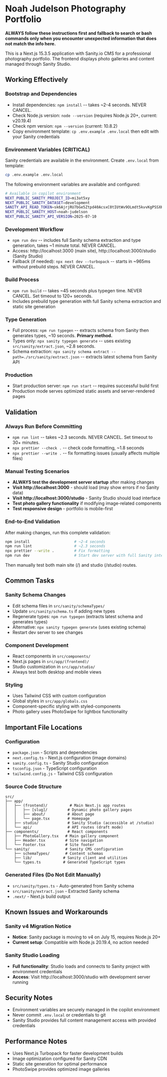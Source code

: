 # Noah Judelson Photography Portfolio

**ALWAYS follow these instructions first and fallback to search or bash commands only when you encounter unexpected information that does not match the info here.**

This is a Next.js 15.3.5 application with Sanity.io CMS for a professional photography portfolio. The frontend displays photo galleries and content managed through Sanity Studio.

## Working Effectively

### Bootstrap and Dependencies

- Install dependencies: `npm install` -- takes ~2-4 seconds. NEVER CANCEL.
- Check Node.js version: `node --version` (requires Node.js 20+, current: v20.19.4)
- Check npm version: `npm --version` (current: 10.8.2)
- Copy environment template: `cp .env.example .env.local` then edit with your Sanity credentials

### Environment Variables (CRITICAL)

Sanity credentials are available in the environment. Create `.env.local` from template:

```bash
cp .env.example .env.local
```

The following environment variables are available and configured:

```bash
# Available in copilot environment
NEXT_PUBLIC_SANITY_PROJECT_ID=mi3at5xy
NEXT_PUBLIC_SANITY_DATASET=development
SANITY_API_READ_TOKEN=sk6AjrjRU7bGe5Ztpd40AcsxC0tIUtWv9OLmdt5kvvKgPSSXKVr8tUn5mWsxgHi5jhkttjFkuWmlpUwNM0sDpyfglh44jEDJ1Gw0aZdju4zbZpvgsCjw2KmhZPk5cK5R1SmqI3TyfYvygaFTq3PbUen1PikDF5Tvc2RMK7KSAquaQ06KHVXk
NEXT_PUBLIC_SANITY_HOST=noah-judelson
NEXT_PUBLIC_SANITY_API_VERSION=2025-07-10
```

### Development Workflow

- `npm run dev` -- includes full Sanity schema extraction and type generation, takes ~1 minute total. NEVER CANCEL.
- Access: http://localhost:3000 (main site), http://localhost:3000/studio (Sanity Studio)
- Fallback (if needed): `npx next dev --turbopack` -- starts in ~965ms without prebuild steps. NEVER CANCEL.

### Build Process

- `npm run build` -- takes ~45 seconds plus typegen time. NEVER CANCEL. Set timeout to 120+ seconds.
- Includes prebuild type generation with full Sanity schema extraction and static site generation

### Type Generation

- Full process: `npm run typegen` -- extracts schema from Sanity then generates types, ~10 seconds. **Primary method.**
- Types only: `npx sanity typegen generate` -- uses existing `src/sanity/extract.json`, ~2.8 seconds.
- Schema extraction: `npx sanity schema extract --path=./src/sanity/extract.json` -- extracts latest schema from Sanity API

### Production

- Start production server: `npm run start` -- requires successful build first
- Production mode serves optimized static assets and server-rendered pages

## Validation

### Always Run Before Committing

- `npm run lint` -- takes ~2.3 seconds. NEVER CANCEL. Set timeout to 30+ minutes.
- `npx prettier --check .` -- check code formatting, ~1.8 seconds
- `npx prettier --write .` -- fix formatting issues (usually affects multiple files)

### Manual Testing Scenarios

- **ALWAYS test the development server startup** after making changes
- **Visit http://localhost:3000** - should load (may show errors if no Sanity data)
- **Visit http://localhost:3000/studio** - Sanity Studio should load interface
- **Test photo gallery functionality** if modifying image-related components
- **Test responsive design** - portfolio is mobile-first

### End-to-End Validation

After making changes, run this complete validation:

```bash
npm install                    # ~2-4 seconds
npm run lint                   # ~2.3 seconds
npx prettier --write .         # Fix formatting
npm run dev                    # Start dev server with full Sanity integration (~1 minute)
```

Then manually test both main site (/) and studio (/studio) routes.

## Common Tasks

### Sanity Schema Changes

- Edit schema files in `src/sanity/schemaTypes/`
- Update `src/sanity/schema.ts` if adding new types
- Regenerate types: `npm run typegen` (extracts latest schema and generates types)
- Alternative: `npx sanity typegen generate` (uses existing schema)
- Restart dev server to see changes

### Component Development

- React components in `src/components/`
- Next.js pages in `src/app/(frontend)/`
- Studio customization in `src/app/studio/`
- Always test both desktop and mobile views

### Styling

- Uses Tailwind CSS with custom configuration
- Global styles in `src/app/globals.css`
- Component-specific styling with styled-components
- Photo gallery uses PhotoSwipe for lightbox functionality

## Important File Locations

### Configuration

- `package.json` - Scripts and dependencies
- `next.config.ts` - Next.js configuration (image domains)
- `sanity.config.ts` - Sanity Studio configuration
- `tsconfig.json` - TypeScript configuration
- `tailwind.config.js` - Tailwind CSS configuration

### Source Code Structure

```
src/
├── app/
│   ├── (frontend)/          # Main Next.js app routes
│   │   ├── [slug]/         # Dynamic photo gallery pages
│   │   ├── about/          # About page
│   │   └── page.tsx        # Homepage
│   ├── studio/             # Sanity Studio (accessible at /studio)
│   └── api/                # API routes (draft mode)
├── components/             # React components
│   ├── PhotoGallery.tsx   # Main gallery component
│   ├── Header.tsx         # Site navigation
│   └── Footer.tsx         # Site footer
└── sanity/                # Sanity CMS configuration
    ├── schemaTypes/       # Content schemas
    ├── lib/              # Sanity client and utilities
    └── types.ts          # Generated TypeScript types
```

### Generated Files (Do Not Edit Manually)

- `src/sanity/types.ts` - Auto-generated from Sanity schema
- `src/sanity/extract.json` - Extracted Sanity schema
- `.next/` - Next.js build output

## Known Issues and Workarounds

### Sanity v4 Migration Notice

- **Notice**: Sanity package is moving to v4 on July 15, requires Node.js 20+
- **Current setup**: Compatible with Node.js 20.19.4, no action needed

### Sanity Studio Loading

- **Full functionality**: Studio loads and connects to Sanity project with environment credentials
- **Access**: Visit http://localhost:3000/studio with development server running

## Security Notes

- Environment variables are securely managed in the copilot environment
- Never commit `.env.local` or credentials to git
- Sanity Studio provides full content management access with provided credentials

## Performance Notes

- Uses Next.js Turbopack for faster development builds
- Image optimization configured for Sanity CDN
- Static site generation for optimal performance
- PhotoSwipe provides optimized image galleries
